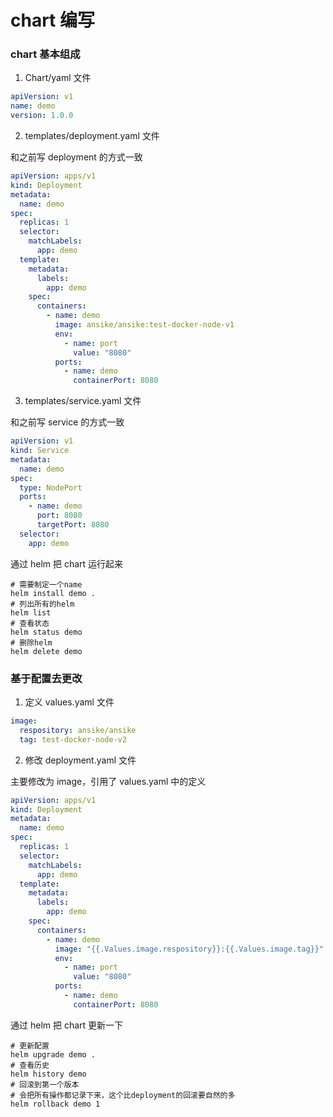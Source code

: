 # chart 编写

### chart 基本组成

1. Chart/yaml 文件

```yaml
apiVersion: v1
name: demo
version: 1.0.0
```

2. templates/deployment.yaml 文件

和之前写 deployment 的方式一致

```yaml
apiVersion: apps/v1
kind: Deployment
metadata:
  name: demo
spec:
  replicas: 1
  selector:
    matchLabels:
      app: demo
  template:
    metadata:
      labels:
        app: demo
    spec:
      containers:
        - name: demo
          image: ansike/ansike:test-docker-node-v1
          env:
            - name: port
              value: "8080"
          ports:
            - name: demo
              containerPort: 8080
```

3. templates/service.yaml 文件

和之前写 service 的方式一致

```yaml
apiVersion: v1
kind: Service
metadata:
  name: demo
spec:
  type: NodePort
  ports:
    - name: demo
      port: 8080
      targetPort: 8080
  selector:
    app: demo
```

通过 helm 把 chart 运行起来

```shell
# 需要制定一个name
helm install demo .
# 列出所有的helm
helm list
# 查看状态
helm status demo
# 删除helm
helm delete demo
```

### 基于配置去更改

1. 定义 values.yaml 文件

```yaml
image:
  respository: ansike/ansike
  tag: test-docker-node-v2
```

2. 修改 deployment.yaml 文件

主要修改为 image，引用了 values.yaml 中的定义

```yaml
apiVersion: apps/v1
kind: Deployment
metadata:
  name: demo
spec:
  replicas: 1
  selector:
    matchLabels:
      app: demo
  template:
    metadata:
      labels:
        app: demo
    spec:
      containers:
        - name: demo
          image: "{{.Values.image.respository}}:{{.Values.image.tag}}"
          env:
            - name: port
              value: "8080"
          ports:
            - name: demo
              containerPort: 8080

```

通过 helm 把 chart 更新一下

```shell
# 更新配置
helm upgrade demo .
# 查看历史
helm history demo
# 回滚到第一个版本
# 会把所有操作都记录下来，这个比deployment的回滚要自然的多
helm rollback demo 1
```
